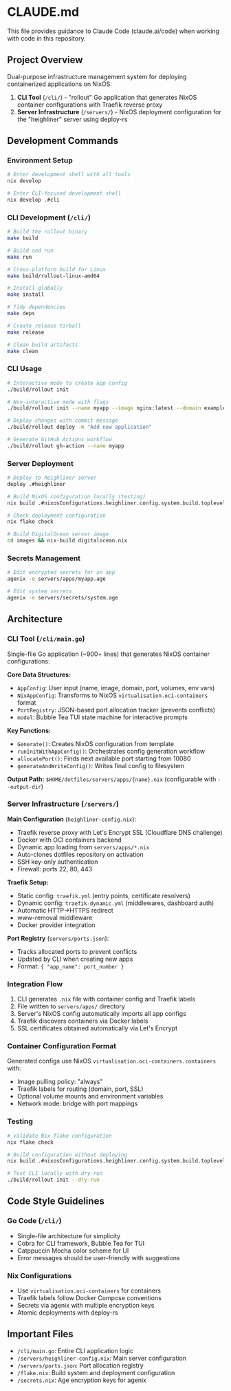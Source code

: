 # CLAUDE.md

This file provides guidance to Claude Code (claude.ai/code) when working with code in this repository.

## Project Overview

Dual-purpose infrastructure management system for deploying containerized applications on NixOS:
1. **CLI Tool** (`/cli/`) - "rollout" Go application that generates NixOS container configurations with Traefik reverse proxy
2. **Server Infrastructure** (`/servers/`) - NixOS deployment configuration for the "heighliner" server using deploy-rs

## Development Commands

### Environment Setup
```bash
# Enter development shell with all tools
nix develop

# Enter CLI-focused development shell  
nix develop .#cli
```

### CLI Development (`/cli/`)
```bash
# Build the rollout binary
make build

# Build and run
make run

# Cross-platform build for Linux
make build/rollout-linux-amd64

# Install globally
make install

# Tidy dependencies
make deps

# Create release tarball
make release

# Clean build artifacts
make clean
```

### CLI Usage
```bash
# Interactive mode to create app config
./build/rollout init

# Non-interactive mode with flags
./build/rollout init --name myapp --image nginx:latest --domain example.com --port 80

# Deploy changes with commit message
./build/rollout deploy -m "Add new application"

# Generate GitHub Actions workflow
./build/rollout gh-action --name myapp
```

### Server Deployment
```bash
# Deploy to heighliner server
deploy .#heighliner

# Build NixOS configuration locally (testing)
nix build .#nixosConfigurations.heighliner.config.system.build.toplevel

# Check deployment configuration
nix flake check

# Build DigitalOcean server image
cd images && nix-build digitalocean.nix
```

### Secrets Management
```bash
# Edit encrypted secrets for an app
agenix -e servers/apps/myapp.age

# Edit system secrets
agenix -e servers/secrets/system.age
```

## Architecture

### CLI Tool (`/cli/main.go`)
Single-file Go application (~900+ lines) that generates NixOS container configurations:

**Core Data Structures:**
- `AppConfig`: User input (name, image, domain, port, volumes, env vars)
- `NixAppConfig`: Transforms to NixOS `virtualisation.oci-containers` format  
- `PortRegistry`: JSON-based port allocation tracker (prevents conflicts)
- `model`: Bubble Tea TUI state machine for interactive prompts

**Key Functions:**
- `Generate()`: Creates NixOS configuration from template
- `runInitWithAppConfig()`: Orchestrates config generation workflow
- `allocatePort()`: Finds next available port starting from 10080
- `generateAndWriteConfig()`: Writes final config to filesystem

**Output Path:** `$HOME/dotfiles/servers/apps/{name}.nix` (configurable with `--output-dir`)

### Server Infrastructure (`/servers/`)

**Main Configuration** (`heighliner-config.nix`):
- Traefik reverse proxy with Let's Encrypt SSL (Cloudflare DNS challenge)
- Docker with OCI containers backend
- Dynamic app loading from `servers/apps/*.nix`
- Auto-clones dotfiles repository on activation
- SSH key-only authentication
- Firewall: ports 22, 80, 443

**Traefik Setup:**
- Static config: `traefik.yml` (entry points, certificate resolvers)
- Dynamic config: `traefik-dynamic.yml` (middlewares, dashboard auth)
- Automatic HTTP→HTTPS redirect
- www-removal middleware
- Docker provider integration

**Port Registry** (`servers/ports.json`):
- Tracks allocated ports to prevent conflicts
- Updated by CLI when creating new apps
- Format: `{ "app_name": port_number }`

### Integration Flow

1. CLI generates `.nix` file with container config and Traefik labels
2. File written to `servers/apps/` directory  
3. Server's NixOS config automatically imports all app configs
4. Traefik discovers containers via Docker labels
5. SSL certificates obtained automatically via Let's Encrypt

### Container Configuration Format

Generated configs use NixOS `virtualisation.oci-containers.containers` with:
- Image pulling policy: "always" 
- Traefik labels for routing (domain, port, SSL)
- Optional volume mounts and environment variables
- Network mode: bridge with port mappings

### Testing

```bash
# Validate Nix flake configuration
nix flake check

# Build configuration without deploying
nix build .#nixosConfigurations.heighliner.config.system.build.toplevel

# Test CLI locally with dry-run
./build/rollout init --dry-run
```

## Code Style Guidelines

### Go Code (`/cli/`)
- Single-file architecture for simplicity
- Cobra for CLI framework, Bubble Tea for TUI
- Catppuccin Mocha color scheme for UI
- Error messages should be user-friendly with suggestions

### Nix Configurations
- Use `virtualisation.oci-containers` for containers
- Traefik labels follow Docker Compose conventions
- Secrets via agenix with multiple encryption keys
- Atomic deployments with deploy-rs

## Important Files

- `/cli/main.go`: Entire CLI application logic
- `/servers/heighliner-config.nix`: Main server configuration
- `/servers/ports.json`: Port allocation registry
- `/flake.nix`: Build system and deployment configuration
- `/secrets.nix`: Age encryption keys for agenix